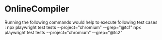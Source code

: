 # OnlineCompiler

Running the following commands would help to execute following test cases :
npx playwright test tests --project="chromium" --grep="@tc1"
npx playwright test tests --project="chromium" --grep="@tc2"
